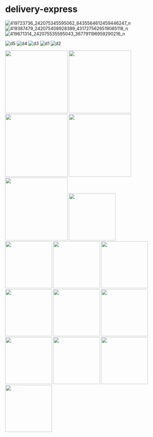 # delivery-express

![419723736_242075345595062_6435564612459446247_n](https://github.com/user-attachments/assets/e3e7f28f-4841-4ce0-9ffc-183275399363)
![419387479_242075408928389_4317275626519085118_n](https://github.com/user-attachments/assets/7578d80a-628b-45e7-8185-b09c02ba45e2)
![419671314_242075535595043_367791196959290216_n](https://github.com/user-attachments/assets/5d192387-9dff-4add-b8b6-4233a9b6501e)

![d5](https://github.com/user-attachments/assets/e8b3680a-78f6-46bb-a1f8-9e3f53ea221f)
![d4](https://github.com/user-attachments/assets/68da0173-ec06-4609-9405-53971fa1c78c)
![d3](https://github.com/user-attachments/assets/46f27d64-bf4f-4264-a688-1982433ac1fd)
![d1](https://github.com/user-attachments/assets/af80467b-38d1-4309-a014-1ddbfe1d528b)
![d2](https://github.com/user-attachments/assets/e4ad0a58-b025-4075-b675-a21019f617f0)


<p float="left">
  <img src="https://github.com/user-attachments/assets/ffa8f15c-db89-46f6-ad1d-14cff631bd86" width="200" />
  <img src="https://github.com/user-attachments/assets/830e06e0-d2f2-4fbc-bf44-7f6cf9462f12" width="200" />
  <img src="https://github.com/user-attachments/assets/6533a55c-f619-40a3-aee1-98dd2c0866ea" width="200" />
  <img src="https://github.com/user-attachments/assets/825522b9-28f3-4382-ae51-174bd381f36c" width="200" />
  <img src="https://github.com/user-attachments/assets/6b67e3b3-74f1-4e59-a9e4-5d9491a57727" width="200" />
  <img src="https://github.com/user-attachments/assets/c7516dbf-feb8-4bb3-9c90-09dca12f0d4d" width="150" /> 
  <img src="https://github.com/user-attachments/assets/76940d4f-0976-4de4-80da-bb96fa0c0dc7" width="150" />
  <img src="https://github.com/user-attachments/assets/90e3a69d-51f5-4ca4-842f-5d385ac9be97" width="150" />
  <img src="https://github.com/user-attachments/assets/5e620ee9-85db-4702-a5a3-497ebf287d5c" width="150" />
  <img src="https://github.com/user-attachments/assets/47a056a4-f804-4766-98be-23bec08cea75" width="150" />
  <img src="https://github.com/user-attachments/assets/50c8b5d6-9259-4aa1-9067-69dd45d81106" width="150" />
  <img src="https://github.com/user-attachments/assets/348258c7-19f4-4062-8d9a-9ecba0ca2087" width="150" />
  <img src="https://github.com/user-attachments/assets/06c5ee78-358c-45af-9c53-6967db3903ea" width="150" />
  <img src="https://github.com/user-attachments/assets/03b91c06-b91e-4dec-bd5d-1ab7df167a63" width="150" />
  <img src="https://github.com/user-attachments/assets/6b6e5187-4357-4942-aeb7-d0638bbb9da2" width="150" />
  <img src="https://github.com/user-attachments/assets/0dfe7bd0-1296-4b93-b6e9-97c808167309" width="150" />
  
</p>
